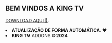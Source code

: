 ## BEM VINDOS A KING TV

<a href="plugin.video.kingtv.zip">DOWNLOAD AQUI 📂</a>.</li>                                                        
<li><strong>ATUALIZAÇÃO DE FORMA AUTOMÁTICA</strong>. ❤️</li>
<li><b>KING TV</b> ADDONS <strong>©2024</strong></li>
                                                                                
